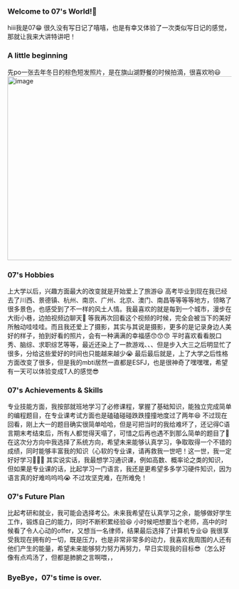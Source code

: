 ### Welcome to 07's World!👋
hiii我是07😁 很久没有写日记了嘻嘻，也是有幸又体验了一次类似写日记的感觉，那就让我来大讲特讲吧！
### A little beginning
先po一张去年冬日的棕色短发照片，是在旗山湖野餐的时候拍滴，很喜欢哟😃
<img width="550" height="413" alt="image" src="https://github.com/user-attachments/assets/a9faca4a-ce45-4018-89d9-ddcee09d6b48" />

### 07's Hobbies
上大学以后，兴趣方面最大的改变就是开始爱上了旅游😃 高考毕业到现在我已经去了川西、景德镇、杭州、南京、广州、北京、澳门、南昌等等等等地方，领略了很多景色，也感受到了不一样的风土人情。我最喜欢的就是每到一个城市，漫步在大街小巷，边拍视频边聊天🥺 等我再次回看这个视频的时候，完全会被当下的美好所触动哇哇哇。而且我还爱上了摄影，其实与其说是摄影，更多的是记录身边人美好的样子，拍到好看的照片，会有一种满满的幸福感😙😙😙 平时喜欢看看脱口秀、脑综、求职综艺等等，最近还染上了一款游戏、、、但是步入大三之后明显忙了很多，分给这些爱好的时间也只能越来越少😭 最后最后就是，上了大学之后性格方面改变了很多，但是我的mbti居然一直都是ESFJ，也是很神奇了嘿嘿嘿，希望有一天可以体验变成T人的感觉😎
### 07's Achievements & Skills
专业技能方面，我按部就班地学习了必修课程，掌握了基础知识，能独立完成简单的编程题目，在专业课考试方面也是磕磕碰碰跌跌撞撞地度过了两年😆 不过现在回看，刚上大一的题目确实很简单哈哈，但是可把当时的我给难坏了，还记得C语言期末考结束后，所有人都觉得天塌了，可惜之后再也遇不到那么简单的题目了🤣 在这次分方向中我选择了系统方向，希望未来能够认真学习，争取取得一个不错的成绩，同时能够丰富我的知识（心软的专业课，请再救我一世吧！这一世，我一定好好学习🥺🥺🥺 其实说实话，我最想学习通识课，例如高数、概率论之类的知识，但如果是专业课的话，比起学习一门语言，我还是更希望多多学习硬件知识，因为语言真的好难呜呜呜😭 不过攻坚克难，在所难免！
### 07's Future Plan
比起考研和就业，我可能会选择考公。未来我希望在认真学习之余，能够做好学生工作，锻炼自己的能力，同时不断积累经验😆 小时候吧想要当个老师，高中的时候看了令人心动的offer，又想当一名律师，结果最后选择了计算机专业😃 我很享受我现在拥有的一切，既是压力，也是非常非常多的动力，我喜欢我周围的人还有他们产生的能量，希望未来能够努力努力再努力，早日实现我的目标😎（怎么好像有点鸡汤了，但都是肺腑之言啊喂，，
### ByeBye，07's time is over.

